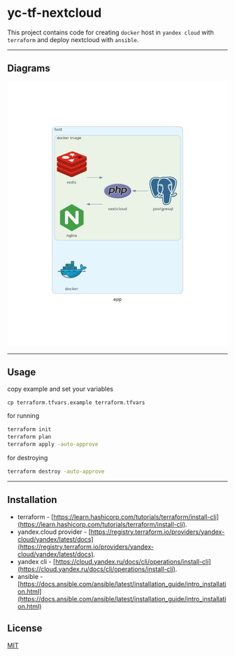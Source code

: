 # yc-tf-nextcloud

This project contains code for creating `docker` host in `yandex cloud` with `terraform` and deploy nextcloud with `ansible`. 

---

## Diagrams

![web app scheme](/diagrams/app.png)

---

## Usage

copy example and set your variables
```
cp terraform.tfvars.example terraform.tfvars
```

for running 
```bash
terraform init
terraform plan
terraform apply -auto-approve
```

for destroying
```bash
terraform destroy -auto-approve
```

---
## Installation

* terraform - [https://learn.hashicorp.com/tutorials/terraform/install-cli](https://learn.hashicorp.com/tutorials/terraform/install-cli).
* yandex.cloud provider - [https://registry.terraform.io/providers/yandex-cloud/yandex/latest/docs](https://registry.terraform.io/providers/yandex-cloud/yandex/latest/docs).
* yandex cli - [https://cloud.yandex.ru/docs/cli/operations/install-cli](https://cloud.yandex.ru/docs/cli/operations/install-cli).
* ansible - [https://docs.ansible.com/ansible/latest/installation_guide/intro_installation.html](https://docs.ansible.com/ansible/latest/installation_guide/intro_installation.html)

## License
[MIT](https://choosealicense.com/licenses/mit/)